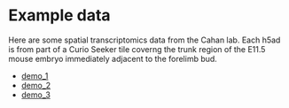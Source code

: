 # Example data

Here are some spatial transcriptomics data from the Cahan lab. Each h5ad is from part of a Curio Seeker tile coverng the trunk region of the E11.5 mouse embryo immediately adjacent to the forelimb bud.

- [demo_1](https://cnobjects.s3.us-east-1.amazonaws.com/stuf/0.0.2/example_data/E11_demo_1_072725.h5ad)
- [demo_2](https://cnobjects.s3.us-east-1.amazonaws.com/stuf/0.0.2/example_data/E11_demo_2_072725.h5ad)
- [demo_3](https://cnobjects.s3.us-east-1.amazonaws.com/stuf/0.0.2/example_data/E11_demo_3_072625.h5ad)


